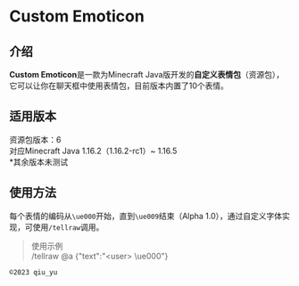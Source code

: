 # Custom Emoticon

## 介绍

**Custom Emoticon**是一款为Minecraft Java版开发的**自定义表情包**（资源包），它可以让你在聊天框中使用表情包，目前版本内置了10个表情。

## 适用版本
资源包版本：6 <br>
对应Minecraft Java 1.16.2（1.16.2-rc1）~ 1.16.5 <br>
*其余版本未测试

## 使用方法

每个表情的编码从`\ue000`开始，直到`\ue009`结束（Alpha 1.0），通过自定义字体实现，可使用`/tellraw`调用。

>使用示例 <br>
/tellraw @a {"text":"\<user> \ue000"}

`©2023 qiu_yu`
